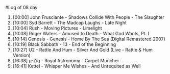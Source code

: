 #Log of 08 day

1. [00:00] John Frusciante - Shadows Collide With People - The Slaughter
1. [10:00] Syd Barrett - The Madcap Laughs - Late Night
1. [10:04] Rush - Moving Pictures - Limelight
1. [10:08] Roger Waters - Amused to Death - What God Wants, Pt. I
1. [10:14] Genesis - Genesis - Home By The Sea (Digital Remastered 2007)
1. [10:19] Black Sabbath - 13 - End of the Beginning
1. [10:27] U2 - Rattle And Hum - Silver And Gold (Live - Rattle & Hum Version)
1. [16:38] µ-Ziq - Royal Astronomy - Carpet Muncher
1. [16:41] Kettel - Whisper Me Wishes - And Unrequited as Well
